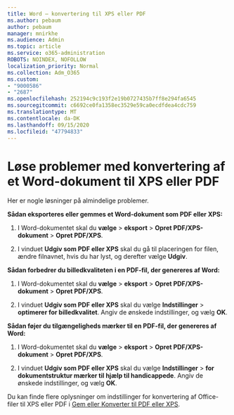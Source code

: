```yaml
---
title: Word – konvertering til XPS eller PDF
ms.author: pebaum
author: pebaum
manager: mnirkhe
ms.audience: Admin
ms.topic: article
ms.service: o365-administration
ROBOTS: NOINDEX, NOFOLLOW
localization_priority: Normal
ms.collection: Adm_O365
ms.custom:
- "9000586"
- "2687"
ms.openlocfilehash: 252194c9c193f2e19b0727435b7ff8e294fa6545
ms.sourcegitcommit: c6692ce0fa1358ec3529e59ca0ecdfdea4cdc759
ms.translationtype: MT
ms.contentlocale: da-DK
ms.lasthandoff: 09/15/2020
ms.locfileid: "47794833"
---
```

# <a name="resolve-issues-converting-a-word-document-to-xps-or-pdf"></a>Løse problemer med konvertering af et Word-dokument til XPS eller PDF

Her er nogle løsninger på almindelige problemer. 

**Sådan eksporteres eller gemmes et Word-dokument som PDF eller XPS:**

1. I Word-dokumentet skal du **vælge**  >  **eksport**  >  **Opret PDF/XPS-dokument**  >  **Opret PDF/XPS**.

2. I vinduet **Udgiv som PDF eller XPS** skal du gå til placeringen for filen, ændre filnavnet, hvis du har lyst, og derefter vælge **Udgiv**.

**Sådan forbedrer du billedkvaliteten i en PDF-fil, der genereres af Word:**

1. I Word-dokumentet skal du **vælge**  >  **eksport**  >  **Opret PDF/XPS-dokument**  >  **Opret PDF/XPS**.

2. I vinduet **Udgiv som PDF eller XPS** skal du vælge **Indstillinger**  >  **optimerer for billedkvalitet**. Angiv de ønskede indstillinger, og vælg **OK**. 

**Sådan føjer du tilgængeligheds mærker til en PDF-fil, der genereres af Word:**
 
1. I Word-dokumentet skal du **vælge**  >  **eksport**  >  **Opret PDF/XPS-dokument**  >  **Opret PDF/XPS**.

2. I vinduet **Udgiv som PDF eller XPS** skal du vælge **Indstillinger**  >  **for dokumentstruktur mærker til hjælp til handicappede**. Angiv de ønskede indstillinger, og vælg **OK**.

Du kan finde flere oplysninger om indstillinger for konvertering af Office-filer til XPS eller PDF i [Gem eller Konverter til PDF eller XPS](https://support.office.com/article/d85416c5-7d77-4fd6-a216-6f4bf7c7c110).